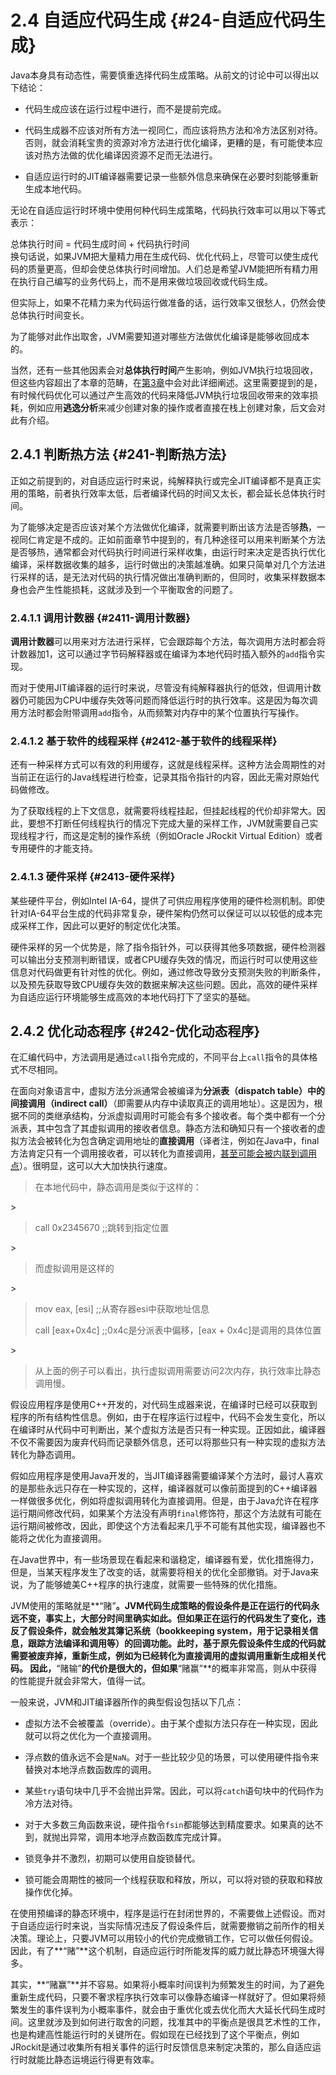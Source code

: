 # 2.4 自适应代码生成 {#24-自适应代码生成}

Java本身具有动态性，需要慎重选择代码生成策略。从前文的讨论中可以得出以下结论：

* 代码生成应该在运行过程中进行，而不是提前完成。

* 代码生成器不应该对所有方法一视同仁，而应该将热方法和冷方法区别对待。否则，就会消耗宝贵的资源对冷方法进行优化编译，更糟的是，有可能使本应该对热方法做的优化编译因资源不足而无法进行。

* 自适应运行时的JIT编译器需要记录一些额外信息来确保在必要时刻能够重新生成本地代码。

无论在自适应运行时环境中使用何种代码生成策略，代码执行效率可以用以下等式表示：

总体执行时间 = 代码生成时间 + 代码执行时间  
换句话说，如果JVM把大量精力用在生成代码、优化代码上，尽管可以使生成代码的质量更高，但却会使总体执行时间增加。人们总是希望JVM能把所有精力用在执行自己编写的业务代码上，而不是用来做垃圾回收或代码生成。

但实际上，如果不花精力来为代码运行做准备的话，运行效率又很愁人，仍然会使总体执行时间变长。

为了能够对此作出取舍，JVM需要知道对哪些方法做优化编译是能够收回成本的。

当然，还有一些其他因素会对**总体执行时间**产生影响，例如JVM执行垃圾回收，但这些内容超出了本章的范畴，在[第3章](../chap3/3.md#3)中会对此详细阐述。这里需要提到的是，有时候代码优化可以通过产生高效的代码来降低JVM执行垃圾回收带来的效率损耗，例如应用**逃逸分析**来减少创建对象的操作或者直接在栈上创建对象，后文会对此有介绍。



## 2.4.1 判断热方法 {#241-判断热方法}

正如之前提到的，对自适应运行时来说，纯解释执行或完全JIT编译都不是真正实用的策略，前者执行效率太低，后者编译代码的时间又太长，都会延长总体执行时间。

为了能够决定是否应该对某个方法做优化编译，就需要判断出该方法是否够**热**，一视同仁肯定是不成的。正如前面章节中提到的，有几种途径可以用来判断某个方法是否够热，通常都会对代码执行时间进行采样收集，由运行时来决定是否执行优化编译，采样数据收集的越多，运行时做出的决策越准确。如果只简单对几个方法进行采样的话，是无法对代码的执行情况做出准确判断的，但同时，收集采样数据本身也会产生性能损耗，这就涉及到一个平衡取舍的问题了。



### 2.4.1.1 调用计数器 {#2411-调用计数器}

**调用计数器**可以用来对方法进行采样，它会跟踪每个方法，每次调用方法时都会将计数器加1，这可以通过字节码解释器或在编译为本地代码时插入额外的`add`指令实现。

而对于使用JIT编译器的运行时来说，尽管没有纯解释器执行的低效，但调用计数器仍可能因为CPU中缓存失效等问题而降低运行时的执行效率。这是因为每次调用方法时都会附带调用`add`指令，从而频繁对内存中的某个位置执行写操作。



### 2.4.1.2 基于软件的线程采样 {#2412-基于软件的线程采样}

还有一种采样方式可以有效的利用缓存，这就是线程采样。这种方法会周期性的对当前正在运行的Java线程进行检查，记录其指令指针的内容，因此无需对原始代码做修改。

为了获取线程的上下文信息，就需要将线程挂起，但挂起线程的代价却非常大。因此，要想不打断任何线程执行的情况下完成大量的采样工作，JVM就需要自己实现线程才行，而这是定制的操作系统（例如Oracle JRockit Virtual Edition）或者专用硬件的才能支持。



### 2.4.1.3 硬件采样 {#2413-硬件采样}

某些硬件平台，例如Intel IA-64，提供了可供应用程序使用的硬件检测机制。即使针对IA-64平台生成的代码非常复杂，硬件架构仍然可以保证可以以较低的成本完成采样工作，因此可以更好的制定优化决策。

硬件采样的另一个优势是，除了指令指针外，可以获得其他多项数据，硬件检测器可以输出分支预测判断错误，或者CPU缓存失效的情况，而运行时可以使用这些信息对代码做更有针对性的优化。例如，通过修改导致分支预测失败的判断条件，以及预先获取导致CPU缓存失效的数据来解决这些问题。因此，高效的硬件采样为自适应运行环境能够生成高效的本地代码打下了坚实的基础。



## 2.4.2 优化动态程序 {#242-优化动态程序}

在汇编代码中，方法调用是通过`call`指令完成的，不同平台上`call`指令的具体格式不尽相同。

在面向对象语言中，虚拟方法分派通常会被编译为**分派表（dispatch table）**中的**间接调用（indirect call）**（即需要从内存中读取真正的调用地址）。这是因为，根据不同的类继承结构，分派虚拟调用时可能会有多个接收者。每个类中都有一个分派表，其中包含了其虚拟调用的接收者信息。静态方法和确知只有一个接收者的虚拟方法会被转化为包含确定调用地址的**直接调用**（译者注，例如在Java中，final方法肯定只有一个调用接收者，可以转化为直接调用，[甚至可能会被内联到调用点](http://docs.oracle.com/javase/specs/jls/se7/html/jls-8.html#jls-8.4.3.3)）。很明显，这可以大大加快执行速度。

> 在本地代码中，静态调用是类似于这样的：

&gt;

> call 0x2345670 ;;跳转到指定位置

&gt;

> 而虚拟调用是这样的

&gt;

> mov eax, \[esi\] ;;从寄存器esi中获取地址信息
>
> call \[eax+0x4c\] ;;0x4c是分派表中偏移，\[eax + 0x4c\]是调用的具体位置

&gt;

> 从上面的例子可以看出，执行虚拟调用需要访问2次内存，执行效率比静态调用慢。

假设应用程序是使用C++开发的，对代码生成器来说，在编译时已经可以获取到程序的所有结构性信息。例如，由于在程序运行过程中，代码不会发生变化，所以在编译时从代码中可判断出，某个虚拟方法是否只有一种实现。正因如此，编译器不仅不需要因为废弃代码而记录额外信息，还可以将那些只有一种实现的虚拟方法转化为静态调用。

假如应用程序是使用Java开发的，当JIT编译器需要编译某个方法时，最讨人喜欢的是那些永远只存在一种实现的，这样，编译器就可以像前面提到的C++编译器一样做很多优化，例如将虚拟调用转化为直接调用。但是，由于Java允许在程序运行期间修改代码，如果某个方法没有声明`final`修饰符，那这个方法就有可能在运行期间被修改，因此，即使这个方法看起来几乎不可能有其他实现，编译器也不能将之优化为直接调用。

在Java世界中，有一些场景现在看起来和谐稳定，编译器有爱，优化措施得力，但是，当某天程序发生了改变的话，就需要将相关的优化全部撤销。对于Java来说，为了能够媲美C++程序的执行速度，就需要一些特殊的优化措施。

JVM使用的策略就是**“赌”**。JVM代码生成策略的假设条件是正在运行的代码永远不变，事实上，大部分时间里确实如此。但如果正在运行的代码发生了变化，违反了假设条件，就会触发其簿记系统（bookkeeping system，用于记录相关信息，跟踪方法编译和调用等）的回调功能。此时，基于原先假设条件生成的代码就需要被废弃掉，重新生成，例如为已经转化为直接调用的虚拟调用重新生成相关代码。 因此，**“赌输”**的代价是很大的，但如果**“赌赢”**的概率非常高，则从中获得的性能提升就会非常大，值得一试。

一般来说，JVM和JIT编译器所作的典型假设包括以下几点：

* 虚拟方法不会被覆盖（override）。由于某个虚拟方法只存在一种实现，因此就可以将之优化为一个直接调用。

* 浮点数的值永远不会是`NaN`。对于一些比较少见的场景，可以使用硬件指令来替换对本地浮点数函数库的调用。

* 某些`try`语句块中几乎不会抛出异常。因此，可以将`catch`语句块中的代码作为冷方法对待。

* 对于大多数三角函数来说，硬件指令`fsin`都能够达到精度要求。如果真的达不到，就抛出异常，调用本地浮点数函数库完成计算。

* 锁竞争并不激烈，初期可以使用自旋锁替代。

* 锁可能会周期性的被同一个线程获取和释放，所以，可以将对锁的获取和释放操作优化掉。

在使用预编译的静态环境中，程序是运行在封闭世界的，不需要做上述假设。而对于自适应运行时来说，当实际情况违反了假设条件后，就需要撤销之前所作的相关决策。理论上，只要JVM可以用较小的代价完成撤销工作，它可以做任何假设。因此，有了**“赌”**这个机制，自适应运行时所能发挥的威力就比静态环境强大得多。

其实，**“赌赢”**并不容易。如果将小概率时间误判为频繁发生的时间，为了避免重新生成代码，只要不奢求程序执行效率可以像静态编译一样就好了。但如果将频繁发生的事件误判为小概率事件，就会由于重优化或去优化而大大延长代码生成时间。这里就涉及到如何进行取舍的问题，找准其中的平衡点是很具艺术性的工作，也是构建高性能运行时的关键所在。假如现在已经找到了这个平衡点，例如JRockit是通过收集所有相关事件的运行时反馈信息来制定决策的，那么自适应运行时就能比静态运境运行得更有效率。

